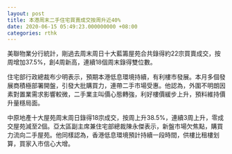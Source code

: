 ```yaml
---
layout: post
title: 本港周末二手住宅買賣成交按周升近40%
date: 2020-06-15 05:49:23.000000000 +08:00
categories: rthk
---
```


美聯物業分行統計，剛過去周末周日十大藍籌屋苑合共錄得約22宗買賣成交，按周增加37.5%，創4周新高，連續18個周末錄得雙位數。

住宅部行政總裁布少明表示，預期本港低息環境持續，有利樓市發展。本月多個發展商積極部署開盤，引發大批購買力，連帶二手市場受惠。他認為，外圍不明朗因素對置業需求影響較微，二手業主叫價心態轉強，利好樓價緩步上升，預料維持價升量穩局面。

中原地產十大屋苑周末周日錄得18宗成交，按周上升38.5%，連續3周上升，零成交屋苑減至2個。亞太區副主席兼住宅部總裁陳永傑表示，新盤市場欠焦點，購買力流向二手屋苑。他同樣認為，香港低息環境預計持續一段時間，供樓比租樓划算，買家入市信心大增。
